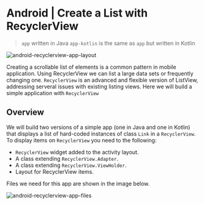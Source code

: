 Android | Create a List with RecyclerView
=========================================

> `app` written in Java
> `app-kotlin` is the same as `app` but written in Kotlin


![android-recyclerview-app-layout](http://hmkcode.github.io/images/android/android-recyclerview-app_layout.png)


Creating a scrollable list of elements is a common pattern in mobile application. Using RecyclerView we can list a large data sets or frequently changing one. `RecyclerView` is an advanced and flexible version of ListView, addressing serveral issues with existing listing views. Here we will build a simple application with `RecyclerView`

## Overview

We will build two versions of a simple app (one in Java and one in Kotlin) that displays a list of hard-coded instances of class `Link` in a `RecyclerView`. To display items on `RecyclerView` you need to the following:

- `RecyclerView` widget added to the activity layout.  
- A class extending `RecyclerView.Adapter`. 
- A class extending `RecyclerView.ViewHolder`. 
- Layout for RecyclerView items.  

Files we need for this app are shown in the image below. 

![android-recyclerview-app-files](http://hmkcode.github.io/images/android/android-recyclerview-app-files.png)